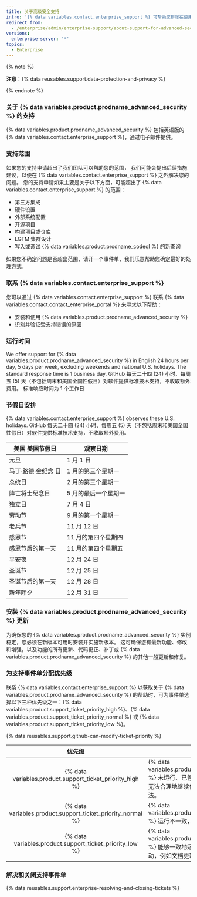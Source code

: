 ```yaml
---
title: 关于高级安全支持
intro: '{% data variables.contact.enterprise_support %} 可帮助您排除在使用 {% data variables.product.prodname_advanced_security %} 时遇到的问题。'
redirect_from:
  - /enterprise/admin/enterprise-support/about-support-for-advanced-security
versions:
  enterprise-server: '*'
topics:
  - Enterprise
---
```


{% note %}

**注意**：{% data reusables.support.data-protection-and-privacy %}

{% endnote %}

### 关于 {% data variables.product.prodname_advanced_security %} 的支持

{% data variables.product.prodname_advanced_security %} 包括英语版的 {% data variables.contact.enterprise_support %}，通过电子邮件提供。

### 支持范围

如果您的支持申请超出了我们团队可以帮助您的范围， 我们可能会提出后续措施建议，以便在 {% data variables.contact.enterprise_support %} 之外解决您的问题。 您的支持申请如果主要是关于以下方面，可能超出了 {% data variables.contact.enterprise_support %} 的范围：
- 第三方集成
- 硬件设置
- 外部系统配置
- 开源项目
- 构建项目或仓库
- LGTM 集群设计
- 写入或调试 {% data variables.product.prodname_codeql %} 的新查询

如果您不确定问题是否超出范围，请开一个事件单，我们乐意帮助您确定最好的处理方式。

### 联系 {% data variables.contact.enterprise_support %}

您可以通过 {% data variables.contact.enterprise_support %} 联系 {% data variables.contact.contact_enterprise_portal %} 来寻求以下帮助：
- 安装和使用 {% data variables.product.prodname_advanced_security %}
- 识别并验证受支持错误的原因

### 运行时间

We offer support for {% data variables.product.prodname_advanced_security %} in English 24 hours per day, 5 days per week, excluding weekends and national U.S. holidays. The standard response time is 1 business day. </em>GitHub 每天二十四 (24) 小时、每周五 (5) 天（不包括周末和美国全国性假日）对软件提供标准技术支持，不收取额外费用。 标准响应时间为 1 个工作日

### 节假日安排

{% data variables.contact.enterprise_support %} observes these U.S. holidays. </em>GitHub 每天二十四 (24) 小时、每周五 (5) 天（不包括周末和美国全国性假日）对软件提供标准技术支持，不收取额外费用。

| 美国 美国节假日    | 观察日期        |
| ----------- | ----------- |
| 元旦          | 1 月 1 日     |
| 马丁·路德·金纪念 日 | 1 月的第三个星期一  |
| 总统日         | 2 月的第三个星期一  |
| 阵亡将士纪念日     | 5 月的最后一个星期一 |
| 独立日         | 7 月 4 日     |
| 劳动节         | 9 月的第一个星期一  |
| 老兵节         | 11 月 12 日   |
| 感恩节         | 11 月的第四个星期四 |
| 感恩节后的第一天    | 11 月的第四个星期五 |
| 平安夜         | 12 月 24 日   |
| 圣诞节         | 12 月 25 日   |
| 圣诞节后的第一天    | 12 月 28 日   |
| 新年除夕        | 12 月 31 日   |

### 安装 {% data variables.product.prodname_advanced_security %} 更新

为确保您的 {% data variables.product.prodname_advanced_security %} 实例稳定，您必须在新版本可用时安装并实施新版本。 这可确保您有最新功能、修改和增强，以及功能的所有更新、代码更正、补丁或 {% data variables.product.prodname_advanced_security %} 的其他一般更新和修复。

### 为支持事件单分配优先级

联系 {% data variables.contact.enterprise_support %} 以获取关于 {% data variables.product.prodname_advanced_security %} 的帮助时，可为事件单选择以下三种优先级之一：{% data variables.product.support_ticket_priority_high %}、{% data variables.product.support_ticket_priority_normal %} 或 {% data variables.product.support_ticket_priority_low %}。

{% data reusables.support.github-can-modify-ticket-priority %}

|                              优先级                              | 描述                                                                                                     |
|:-------------------------------------------------------------:| ------------------------------------------------------------------------------------------------------ |
|  {% data variables.product.support_ticket_priority_high %}  | {% data variables.product.prodname_advanced_security %} 未运行、已停止或受到严重影响，以致终端用户无法合理地继续使用软件，也没有可用的解决方法。 |
| {% data variables.product.support_ticket_priority_normal %} | {% data variables.product.prodname_advanced_security %} 运行不一致，影响终端用户的使用和效率。                          |
|  {% data variables.product.support_ticket_priority_low %}   | {% data variables.product.prodname_advanced_security %} 能够一致地运行，但终端用户要求对软件稍作改动，例如文档更新、装饰性缺陷或增强功能。    |

### 解决和关闭支持事件单

{% data reusables.support.enterprise-resolving-and-closing-tickets %}
